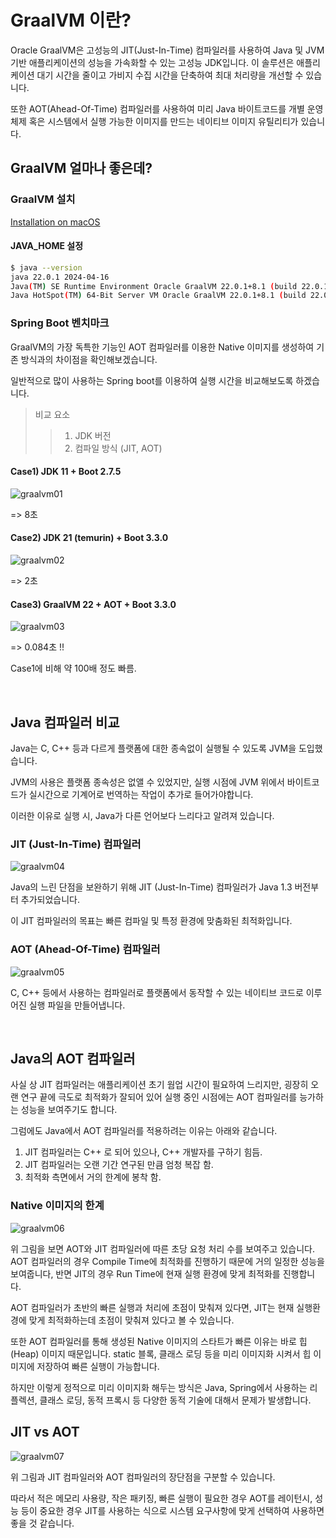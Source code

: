 
# GraalVM 이란?

Oracle GraalVM은 고성능의 JIT(Just-In-Time) 컴파일러를 사용하여 Java 및 JVM 기반 애플리케이션의 성능을 가속화할 수 있는 고성능 JDK입니다. 이 솔루션은 애플리케이션 대기 시간을 줄이고 가비지 수집 시간을 단축하여 최대 처리량을 개선할 수 있습니다.

또한 AOT(Ahead-Of-Time) 컴파일러를 사용하여 미리 Java 바이트코드를 개별 운영체제 혹은 시스템에서 실행 가능한 이미지를 만드는 네이티브 이미지 유틸리티가 있습니다.

## GraalVM 얼마나 좋은데?

### GraalVM 설치

[Installation on macOS](https://www.graalvm.org/latest/docs/getting-started/macos/)

#### JAVA_HOME 설정

```bash
$ java --version
java 22.0.1 2024-04-16
Java(TM) SE Runtime Environment Oracle GraalVM 22.0.1+8.1 (build 22.0.1+8-jvmci-b01)
Java HotSpot(TM) 64-Bit Server VM Oracle GraalVM 22.0.1+8.1 (build 22.0.1+8-jvmci-b01, mixed mode, sharing
```

### Spring Boot 벤치마크

GraalVM의 가장 독특한 기능인 AOT 컴파일러를 이용한 Native 이미지를 생성하여 기존 방식과의 차이점을 확인해보겠습니다.

일반적으로 많이 사용하는 Spring boot를 이용하여 실행 시간을 비교해보도록 하겠습니다.

> 비교 요소
>> 1. JDK 버전
>> 2. 컴파일 방식 (JIT, AOT)

#### Case1) JDK 11 + Boot 2.7.5

![graalvm01](/assets/images/benchmark-graalvm01.png)

=> 8초

#### Case2) JDK 21 (temurin) + Boot 3.3.0

![graalvm02](/assets/images/benchmark-graalvm02.png)

=> 2초

#### Case3) GraalVM 22 + AOT + Boot 3.3.0

![graalvm03](/assets/images/benchmark-graalvm03.png)

=> 0.084초 !!

Case1에 비해 약 100배 정도 빠름.

<br/>

## Java 컴파일러 비교

Java는 C, C++ 등과 다르게 플랫폼에 대한 종속없이 실행될 수 있도록 JVM을 도입했습니다.

JVM의 사용은 플랫폼 종속성은 없앨 수 있었지만, 실행 시점에 JVM 위에서 바이트코드가 실시간으로 기계어로 번역하는 작업이 추가로 들어가야합니다.

이러한 이유로 실행 시, Java가 다른 언어보다 느리다고 알려져 있습니다.

### JIT (Just-In-Time) 컴파일러

![graalvm04](/assets/images/benchmark-graalvm04.png)

Java의 느린 단점을 보완하기 위해 JIT (Just-In-Time) 컴파일러가 Java 1.3 버전부터 추가되었습니다.

이 JIT 컴파일러의 목표는 빠른 컴파일 및 특정 환경에 맞춤화된 최적화입니다.

### AOT (Ahead-Of-Time) 컴파일러

![graalvm05](/assets/images/benchmark-graalvm05.png)

C, C++ 등에서 사용하는 컴파일러로 플랫폼에서 동작할 수 있는 네이티브 코드로 이루어진 실행 파일을 만들어냅니다.

<br>

## Java의 AOT 컴파일러

사실 상 JIT 컴파일러는 애플리케이션 초기 웜업 시간이 필요하여 느리지만, 굉장히 오랜 연구 끝에 극도로 최적화가 잘되어 있어 실행 중인 시점에는 AOT 컴파일러를 능가하는 성능을 보여주기도 합니다.

그럼에도 Java에서 AOT 컴파일러를 적용하려는 이유는 아래와 같습니다.

1. JIT 컴파일러는 C++ 로 되어 있으나, C++ 개발자를 구하기 힘듬.
2. JIT 컴파일러는 오랜 기간 연구된 만큼 엄청 복잡 함.
3. 최적화 측면에서 거의 한계에 봉착 함.

### Native 이미지의 한계

![graalvm06](/assets/images/benchmark-graalvm06.png)

위 그림을 보면 AOT와 JIT 컴파일러에 따른 초당 요청 처리 수를 보여주고 있습니다. AOT 컴파일러의 경우 Compile Time에 최적화를 진행하기 때문에 거의 일정한 성능을 보여줍니다, 반면 JIT의 경우 Run Time에 현재 실행 환경에 맞게 최적화를 진행합니다.

AOT 컴파일러가 초반의 빠른 실행과 처리에 초점이 맞춰져 있다면, JIT는 현재 실행환경에 맞게 최적화하는데 초점이 맞춰져 있다고 볼 수 있습니다.

또한 AOT 컴파일러를 통해 생성된 Native 이미지의 스타트가 빠른 이유는 바로 힙(Heap) 이미지 때문입니다. static 블록, 클래스 로딩 등을 미리 이미지화 시켜서 힙 이미지에 저장하여 빠른 실행이 가능합니다.

하지만 이렇게 정적으로 미리 이미지화 해두는 방식은 Java, Spring에서 사용하는 리플렉션, 클래스 로딩, 동적 프록시 등 다양한 동적 기술에 대해서 문제가 발생합니다.

## JIT vs AOT

![graalvm07](/assets/images/benchmark-graalvm07.png)

위 그림과 JIT 컴파일러와 AOT 컴파일러의 장단점을 구분할 수 있습니다.

따라서 적은 메모리 사용량, 작은 패키징, 빠른 실행이 필요한 경우 AOT를 레이턴시, 성능 등이 중요한 경우 JIT를 사용하는 식으로 시스템 요구사항에 맞게 선택하여 사용하면 좋을 것 같습니다.
